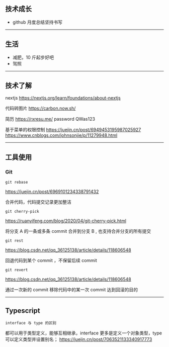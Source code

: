 ## 技术成长

- github 月度总结坚持书写

---

## 生活

- 减肥，10 斤起步好吧
- 驾照

---

## 技术了解

nextjs
https://nextjs.org/learn/foundations/about-nextjs

代码转图片
https://carbon.now.sh/

简历
https://rxresu.me/
password QWas123

基于菜单的权限控制
https://juejin.cn/post/6949453195987025927
https://www.cnblogs.com/johnsonjie/p/11279948.html

---

## 工具使用

### Git

`git rebase`

https://juejin.cn/post/6969101234338791432

合并代码，代码提交记录更加整洁

`git cherry-pick`

https://ruanyifeng.com/blog/2020/04/git-cherry-pick.html

将分支 A 的一条或多条 commit 合并到分支 B , 也支持合并分支的所有提交

`git rest`

https://blog.csdn.net/qq_36125138/article/details/118606548

回退代码到某个 commit ，不保留后续 commit

`git revert`

https://blog.csdn.net/qq_36125138/article/details/118606548

通过一次新的 commit 移除代码中的某一次 commit 达到回滚的目的

---

## Typescript

`interface 与 type 的区别`

都可以用于类型定义，能够互相继承，interface 更多是定义一个对象类型，type 可以定义类型并设置别名；
https://juejin.cn/post/7063521133340917773
